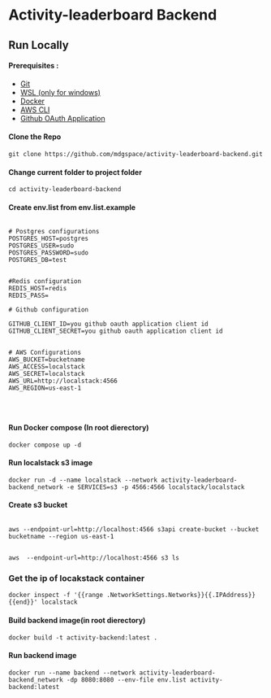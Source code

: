 # Activity-leaderboard Backend


## Run Locally

#### Prerequisites : 

 - [Git](https://git-scm.com/book/en/v2/Getting-Started-First-Time-Git-Setup)
 - [WSL (only for windows)](https://www.oracle.com/java/technologies/downloads/)
 - [Docker](https://docs.docker.com/engine/install/)
 - [AWS CLI](https://cloudacademy.com/blog/how-to-use-aws-cli/)
 - [Github OAuth Application](https://docs.github.com/en/apps/oauth-apps/building-oauth-apps/creating-an-oauth-app)


#### Clone the Repo
```
git clone https://github.com/mdgspace/activity-leaderboard-backend.git
```
#### Change current folder to project folder

```
cd activity-leaderboard-backend
```

#### Create env.list from env.list.example

```

# Postgres configurations
POSTGRES_HOST=postgres
POSTGRES_USER=sudo
POSTGRES_PASSWORD=sudo
POSTGRES_DB=test


#Redis configuration
REDIS_HOST=redis
REDIS_PASS=

# Github configuration

GITHUB_CLIENT_ID=you github oauth application client id
GITHUB_CLIENT_SECRET=you github oauth application client id


# AWS Configurations
AWS_BUCKET=bucketname
AWS_ACCESS=localstack
AWS_SECRET=localstack
AWS_URL=http://localstack:4566
AWS_REGION=us-east-1




```

#### Run Docker compose (In root dierectory)
``` 
docker compose up -d 
```

#### Run localstack s3 image

```
docker run -d --name localstack --network activity-leaderboard-backend_network -e SERVICES=s3 -p 4566:4566 localstack/localstack
```
#### Create s3 bucket

```

aws --endpoint-url=http://localhost:4566 s3api create-bucket --bucket bucketname --region us-east-1


aws  --endpoint-url=http://localhost:4566 s3 ls

```

### Get the ip of locakstack container
```
docker inspect -f '{{range .NetworkSettings.Networks}}{{.IPAddress}}{{end}}' localstack
```


#### Build backend image(in root dierectory)
```
docker build -t activity-backend:latest .

```

#### Run backend image
```
docker run --name backend --network activity-leaderboard-backend_network -dp 8080:8080 --env-file env.list activity-backend:latest
```